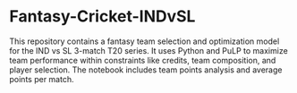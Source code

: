 # Fantasy-Cricket-INDvSL
This repository contains a fantasy team selection and optimization model for the IND vs SL 3-match T20 series. It uses Python and PuLP to maximize team performance within constraints like credits, team composition, and player selection. The notebook includes team points analysis and average points per match.
